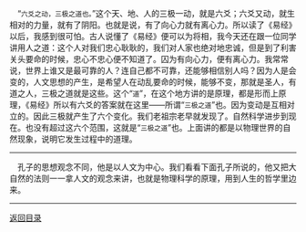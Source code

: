 &emsp;“``六爻之动，三极之道也。``”这个天、地、人的三极一动，就是六爻；六爻又动，就生相对的力量，就有了阴阳。也就是说，有了向心力就有离心力。所以读了《易经》以后，我感到很可怕。古人说懂了《易经》便可以为将相，我今天还在跟一位同学讲用人之道：这个人对我们忠心耿耿的，我们对人家也绝对地忠诚，但是到了利害关头要命的时候，忠心不忠心便不知道了。囚为有向心力，便有离心力。我常常说，世界上谁又是最可靠的人？连自己都不可靠，还能够相信别人吗？因为人是会变的，人文思想的产生，是希望人在动乱要命的时候，能够不变，那就是圣人，有道之人，三极之道就是这些。这个“``道``”，在这个地方讲的是原理，都是形而上原理，《易经》所以有六爻的答案就在这里——所谓“``三极之道``”也。因为变动是互相对立的。因此三极就产生了六个变化。我们老祖宗老早就发现了。自然科学进步到现在。也没有超过这六个范围，这就是“``三极之道``”也。上面讲的都是以物理世界的自然现象，说明它发生过程中的道理。
___
&emsp;孔子的思想观念不同，他是以人文为中心。我们看看下面孔子所说的，他又把大自然的法则一一拿人文的观念来讲，也就是物理科学的原理，用到人生的哲学里边来。
___
[返回目录](../../master/README.md#目录)